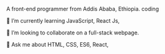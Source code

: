 A front-end programmer from Addis Ababa, Ethiopia.
coding

🌱 I’m currently learning JavaScript, React Js, 

👯 I’m looking to collaborate on a full-stack webpage.

💬 Ask me about HTML, CSS, ES6, React,

